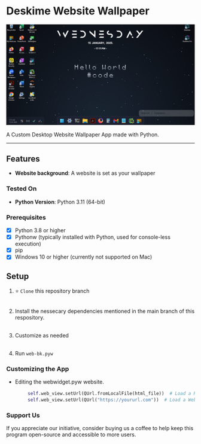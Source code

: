 # Deskime Website Wallpaper

![Screenshot](./screenshot.png)

A Custom Desktop Website Wallpaper App made with Python.

------------

## Features

-  **Website background**: A website is set as your wallpaper
  

### Tested On

- **Python Version**: Python 3.11 (64-bit)

### Prerequisites

- [x] Python 3.8 or higher
- [x] Pythonw (typically installed with Python, used for console-less execution)
- [x] pip
- [x] Windows 10 or higher (currently not supported on Mac)

## Setup

1. ⭐ `Clone` this repository branch
	  <br><br>
2.  Install the nessecary dependencies mentioned in the main branch of this respository.
  <br><br>

3. Customize as needed
<br><br>
4. Run `web-bk.pyw`

### Customizing the App

- Editing the webwidget.pyw website.


```python
        self.web_view.setUrl(QUrl.fromLocalFile(html_file))  # Load a HTML file as QUrl
        self.web_view.setUrl(QUrl("https://yoururl.com"))  # Load a Website as QUrl
```

### Support Us
If you appreciate our initiative, consider buying us a coffee to help keep this program open-source and accessible to more users.
<br><br>